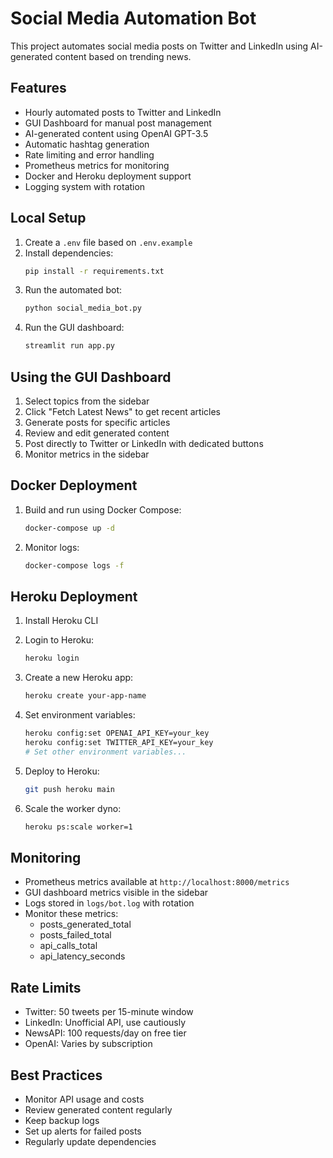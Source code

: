 # Social Media Automation Bot

This project automates social media posts on Twitter and LinkedIn using AI-generated content based on trending news.

## Features

- Hourly automated posts to Twitter and LinkedIn
- GUI Dashboard for manual post management
- AI-generated content using OpenAI GPT-3.5
- Automatic hashtag generation
- Rate limiting and error handling
- Prometheus metrics for monitoring
- Docker and Heroku deployment support
- Logging system with rotation

## Local Setup

1. Create a `.env` file based on `.env.example`
2. Install dependencies:
   ```bash
   pip install -r requirements.txt
   ```
3. Run the automated bot:
   ```bash
   python social_media_bot.py
   ```
4. Run the GUI dashboard:
   ```bash
   streamlit run app.py
   ```

## Using the GUI Dashboard

1. Select topics from the sidebar
2. Click "Fetch Latest News" to get recent articles
3. Generate posts for specific articles
4. Review and edit generated content
5. Post directly to Twitter or LinkedIn with dedicated buttons
6. Monitor metrics in the sidebar

## Docker Deployment

1. Build and run using Docker Compose:
   ```bash
   docker-compose up -d
   ```

2. Monitor logs:
   ```bash
   docker-compose logs -f
   ```

## Heroku Deployment

1. Install Heroku CLI
2. Login to Heroku:
   ```bash
   heroku login
   ```

3. Create a new Heroku app:
   ```bash
   heroku create your-app-name
   ```

4. Set environment variables:
   ```bash
   heroku config:set OPENAI_API_KEY=your_key
   heroku config:set TWITTER_API_KEY=your_key
   # Set other environment variables...
   ```

5. Deploy to Heroku:
   ```bash
   git push heroku main
   ```

6. Scale the worker dyno:
   ```bash
   heroku ps:scale worker=1
   ```

## Monitoring

- Prometheus metrics available at `http://localhost:8000/metrics`
- GUI dashboard metrics visible in the sidebar
- Logs stored in `logs/bot.log` with rotation
- Monitor these metrics:
  - posts_generated_total
  - posts_failed_total
  - api_calls_total
  - api_latency_seconds

## Rate Limits

- Twitter: 50 tweets per 15-minute window
- LinkedIn: Unofficial API, use cautiously
- NewsAPI: 100 requests/day on free tier
- OpenAI: Varies by subscription

## Best Practices

- Monitor API usage and costs
- Review generated content regularly
- Keep backup logs
- Set up alerts for failed posts
- Regularly update dependencies